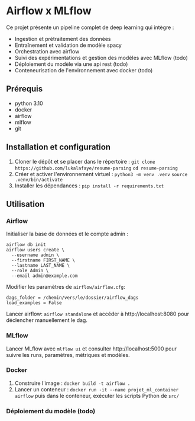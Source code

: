 # Airflow x MLflow

Ce projet présente un pipeline complet de deep learning qui intègre :
- Ingestion et prétraitement des données
- Entraînement et validation de modèle spacy
- Orchestration avec airflow
- Suivi des expérimentations et gestion des modèles avec MLflow (todo)
- Déploiement du modèle via une api rest (todo)
- Conteneurisation de l'environnement avec docker (todo)

## Prérequis

- python 3.10
- docker
- airflow
- mlflow
- git

## Installation et configuration

1. Cloner le dépôt et se placer dans le répertoire :
   `git clone https://github.com/lukalafaye/resume-parsing`
   `cd resume-parsing`
2. Créer et activer l'environnement virtuel :
   `python3 -m venv .venv`
   `source .venv/bin/activate`
3. Installer les dépendances :
   `pip install -r requirements.txt`

## Utilisation

### Airflow

Initialiser la base de données et le compte admin :
```
airflow db init
airflow users create \
  --username admin \
  --firstname FIRST_NAME \
  --lastname LAST_NAME \
  --role Admin \
  --email admin@example.com
```
      
Modifier les paramètres de `airflow/airflow.cfg`:
```
dags_folder = /chemin/vers/le/dossier/airflow_dags
load_examples = False
```

Lancer airflow: `airflow standalone` et accéder à http://localhost:8080 pour déclencher manuellement le dag.

### MLflow

Lancer MLflow avec `mlflow ui` et consulter http://localhost:5000 pour suivre les runs, paramètres, métriques et modèles.

### Docker

1. Construire l'image :
   `docker build -t airflow .`
2. Lancer un conteneur :
   `docker run -it --name projet_ml_container airflow`
   puis dans le conteneur, exécuter les scripts Python de `src/`

### Déploiement du modèle (todo)
